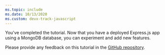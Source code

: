 ```yaml
---
ms.topic: include
ms.date: 10/13/2020
ms.custom: devx-track-javascript
---
```


You've completed the tutorial. Now that you have a deployed Express.js app using a MongoDB database, you can experiment and add new features. 

Please provide any feedback on this tutorial in the [GitHub repository](https://github.com/MicrosoftDocs/azure-dev-docs-pr).